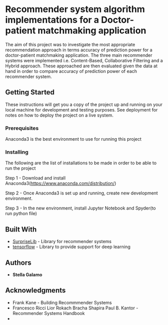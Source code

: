 # Recommender system algorithm implementations for a Doctor-patient matchmaking application
The aim of this project was to investigate the most appropriate recommendation approach in terms accuracy of prediction power for a doctor-patient matchmaking application. The three main recommender systems were implemented i.e. Content-Based, Collaborative Filtering and a Hybrid approach. These approached are then evaluated given the data at hand in order to compare accuracy of prediction power of each recommender system.

## Getting Started

These instructions will get you a copy of the project up and running on your local machine for development and testing purposes. See deployment for notes on how to deploy the project on a live system.

### Prerequisites

Anaconda3 is the best environment to use for running this project

### Installing

The following are the list of installations to be made in order to be able to run the project

Step 1 - Download and install Anaconda3(https://www.anaconda.com/distribution/)

Step 2 - Once Anaconda3 is set up and running, create new development environment.

Step 3 - In the new environment, install Jupyter Notebook and Spyder(to run python file)

## Built With

* [SurpriseLib](https://surprise.readthedocs.io/en/stable/getting_started.html) - Library for recommender systems
* [tensorflow](https://tensorflow-object-detection-api-tutorial.readthedocs.io/en/latest/install.html) - Library to provide support for deep learning 

## Authors

* **Stella Galamo** 


## Acknowledgments
* Frank Kane - Building Recommmender Systems
* Francesco Ricci Lior Rokach Bracha Shapira Paul B. Kantor - Recommender Systems Handbook
* 

